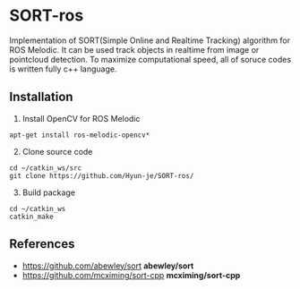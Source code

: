 # SORT-ros
Implementation of SORT(Simple Online and Realtime Tracking) algorithm for ROS Melodic. It can be used track objects in realtime from image or pointcloud detection. To maximize computational speed, all of soruce codes is written fully c++ language.

## Installation
1. Install OpenCV for ROS Melodic
```
apt-get install ros-melodic-opencv*
```
2. Clone source code
```
cd ~/catkin_ws/src
git clone https://github.com/Hyun-je/SORT-ros/
```
3. Build package
```
cd ~/catkin_ws
catkin_make
```

## References
- https://github.com/abewley/sort **abewley/sort**
- https://github.com/mcximing/sort-cpp **mcximing/sort-cpp**
